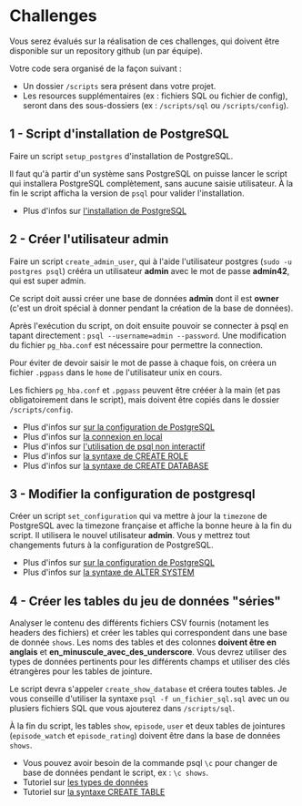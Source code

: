 # Challenges

Vous serez évalués sur la réalisation de ces challenges, qui doivent être disponible sur un repository github (un par équipe).

Votre code sera organisé de la façon suivant :

* Un dossier `/scripts` sera présent dans votre projet.
* Les resources supplémentaires (ex : fichiers SQL ou fichier de config), seront dans des sous-dossiers (ex : `/scripts/sql` ou `/scripts/config`).

## 1 - Script d'installation de PostgreSQL

Faire un script `setup_postgres` d'installation de PostgreSQL.

Il faut qu'à partir d'un système sans PostgreSQL on puisse lancer le script qui installera PostgreSQL complètement, sans aucune saisie utilisateur. À la fin le script afficha la version de `psql` pour valider l'installation.

* Plus d'infos sur [l'installation de PostgreSQL](/doc/setup.md)

## 2 - Créer l'utilisateur admin

Faire un script `create_admin_user`, qui à l'aide l'utilisateur postgres (`sudo -u postgres psql`) crééra un utilisateur **admin** avec le mot de passe **admin42**, qui est super admin.

Ce script doit aussi créer une base de données **admin** dont il est **owner** (c'est un droit spécial à donner pendant la création de la base de données).

Après l'exécution du script, on doit ensuite pouvoir se connecter à psql en tapant directement : `psql --username=admin --password`. Une modification du fichier `pg_hba.conf` est nécessaire pour permettre la connection.

Pour éviter de devoir saisir le mot de passe à chaque fois, on créera un fichier `.pgpass` dans le `home` de l'utilisateur unix en cours.

Les fichiers `pg_hba.conf` et `.pgpass` peuvent être crééer à la main (et pas obligatoirement dans le script), mais doivent être copiés dans le dossier `/scripts/config`.

* Plus d'infos sur [sur la configuration de PostgreSQL](/doc/configuration.md)
* Plus d'infos sur [la connexion en local](/doc/local_connection.md)
* Plus d'infos sur [l'utilisation de psql non interactif](/doc/psql.md)
* Plus d'infos sur [la syntaxe de CREATE ROLE](https://www.postgresql.org/docs/10/static/sql-createrole.html)
* Plus d'infos sur [la syntaxe de CREATE DATABASE](https://www.postgresql.org/docs/10/static/sql-createdatabase.html)

## 3 - Modifier la configuration de postgresql

Créer un script `set_configuration` qui va mettre à jour la `timezone` de PostgreSQL avec la timezone française et affiche la bonne heure à la fin du script. Il utilisera le nouvel utilisateur **admin**. Vous y mettrez tout changements futurs à la configuration de PostgreSQL.

* Plus d'infos sur [sur la configuration de PostgreSQL](/doc/configuration.md)
* Plus d'infos sur [la syntaxe de ALTER SYSTEM](https://www.postgresql.org/docs/10/static/sql-altersystem.html)

## 4 - Créer les tables du jeu de données "séries"

Analyser le contenu des différents fichiers CSV fournis (notament les headers des fichiers) et créer les tables qui correspondent dans une base de donnée `shows`. Les noms des tables et des colonnes **doivent être en anglais** et **en_minuscule_avec_des_underscore**. Vous devrez utiliser des types de données pertinents pour les différents champs et utiliser des clés étrangères pour les tables de jointure.

Le script devra s'appeler  `create_show_database` et créera toutes tables. Je vous conseille d'utiliser la syntaxe `psql -f un_fichier_sql.sql` avec un ou plusiers fichiers SQL que vous ajouterez dans `/scripts/sql`.

À la fin du script, les tables `show`, `episode`, `user` et deux tables de jointures (`episode_watch` et `episode_rating`) doivent être dans la base de données `shows`.

* Vous pouvez avoir besoin de la commande psql `\c` pour changer de base de données pendant le script, ex : `\c shows`.
* Tutoriel sur [les types de données](http://www.postgresqltutorial.com/postgresql-data-types/)
* Tutoriel sur [la syntaxe CREATE TABLE](http://www.postgresqltutorial.com/postgresql-create-table/)
